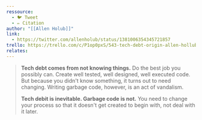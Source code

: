 ```yaml
---
ressource:
  - 🐦 Tweet
  - ✏️ Citation
author: "[[Allen Holub]]"
link:
  - https://twitter.com/allenholub/status/1381006354345721857
trello: https://trello.com/c/P1op0pxS/543-tech-debt-origin-allen-hollub
relates:
---
```

> **Tech debt comes from not knowing things.** 
> Do the best job you possibly can. Create well tested, well designed, well executed code. But because you didn't know something, it turns out to need changing. Writing garbage code, however, is an act of vandalism.
>
> **Tech debit is inevitable. Garbage code is not.** You need to change your process so that it doesn't get created to begin with, not deal with it later.